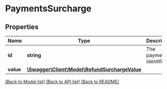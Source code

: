 # PaymentsSurcharge

## Properties
Name | Type | Description | Notes
------------ | ------------- | ------------- | -------------
**id** | **string** | The payment identifier. | [optional] 
**value** | [**\Swagger\Client\Model\RefundSurchargeValue**](RefundSurchargeValue.md) |  | [optional] 

[[Back to Model list]](../../README.md#documentation-for-models) [[Back to API list]](../../README.md#documentation-for-api-endpoints) [[Back to README]](../../README.md)


